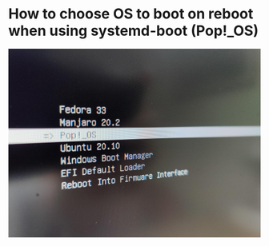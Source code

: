 # How to choose OS to boot on reboot when using systemd-boot (Pop!_OS)

![Multiboot, Screenshot](assets/multiboot.jpg)
